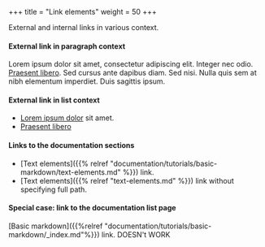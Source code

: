 +++
title = "Link elements"
weight = 50
+++

External and internal links in various context.

#### External link in paragraph context

Lorem ipsum dolor sit amet, consectetur adipiscing elit. Integer nec odio. 
[Praesent libero](https://google.com). Sed cursus ante dapibus diam. Sed nisi. Nulla quis sem at nibh elementum imperdiet. Duis sagittis ipsum. 

#### External link in list context

* [Lorem ipsum dolor](https://google.com) sit amet.
* [Praesent libero](https://google.com)


#### Links to the documentation sections

* [Text elements]({{% relref "documentation/tutorials/basic-markdown/text-elements.md" %}}) link.
* [Text elements]({{% relref "text-elements.md" %}}) link without specifying full path.


#### Special case: link to the documentation list page

[Basic markdown]({{%relref "documentation/tutorials/basic-markdown/_index.md"%}}) link. DOESN't WORK
